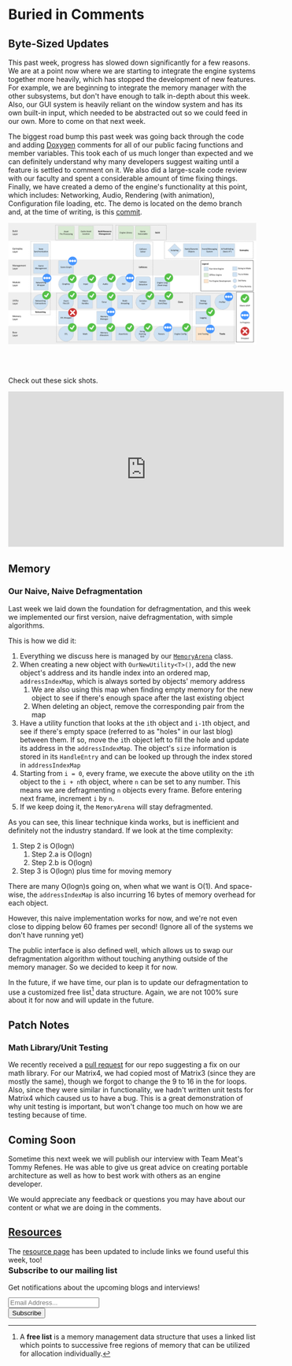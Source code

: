 # Buried in Comments

## Byte-Sized Updates

This past week, progress has slowed down significantly for a few reasons. We are at a point now where we are starting to integrate the engine systems together more heavily, which has stopped the development of new features. For example, we are beginning to integrate the memory manager with the other subsystems, but don't have enough to talk in-depth about this week. Also, our GUI system is heavily reliant on the window system and has its own built-in input, which needed to be abstracted out so we could feed in our own. More to come on that next week. 

The biggest road bump  this past week was going back through the code and adding [Doxygen](http://www.doxygen.nl/) comments for all of our public facing functions and member variables. This took each of us much longer than expected and we can definitely understand why many developers suggest waiting until a feature is settled to comment on it. We also did a large-scale code review with our faculty and spent a considerable amount of time fixing things. Finally, we have created a demo of the engine's functionality at this point, which includes: Networking, Audio, Rendering (with animation), Configuration file loading, etc. The demo is located on the demo branch and, at the time of writing, is this [commit](https://github.com/Isetta-Team/Isetta-Engine/tree/8e6507405bea29ab79af42e79e793ca94f60b844).

![Engine Architecture](../images/engine_architecture/week4.png "Week 4 Progress Architecture")

<br><br>

Check out these sick shots.


<p display="block" align="center">
<iframe display="block" text-align="center" width="560" height="315" src="https://www.youtube.com/embed/LT3XdIKP_08?rel=0" frameborder="0" allow="autoplay; encrypted-media" allowfullscreen></iframe>
</p>

## Memory


### Our Naive, Naive Defragmentation

Last week we laid down the foundation for defragmentation, and this week we implemented our first version, naive defragmentation, with simple algorithms.

This is how we did it:



1.  Everything we discuss here is managed by our [`MemoryArena`](https://github.com/Isetta-Team/Isetta-Engine/blob/week-4/Isetta/Isetta/Core/Memory/MemoryArena.h) class.
2.  When creating a new object with `OurNewUtility<T>()`, add the new object's address and its handle index into an ordered map, `addressIndexMap`, which is always sorted by objects' memory address
    1.  We are also using this map when finding empty memory for the new object to  see if there's enough space after the last existing object
    2.  When deleting an object, remove the corresponding pair from the map
3.  Have a utility function that looks at the `i`th object and `i-1`th object, and see if there's empty space (referred to as "holes" in our last blog) between them. If so, move the `i`th object left to fill the hole and update its address in the `addressIndexMap`. The object's `size` information is stored in its `HandleEntry` and can be looked up through the index stored in `addressIndexMap`
4.  Starting from `i = 0`, every frame, we execute the above utility on the `i`th object to the `i + n`th object, where `n` can be set to any number. This means we are defragmenting `n` objects every frame. Before entering next frame, increment `i` by `n`.
5.  If we keep doing it, the `MemoryArena` will stay defragmented.

As you can see, this linear technique kinda works, but is inefficient and definitely not the industry standard. If we look at the time complexity:



1.  Step 2 is O(logn)
    1.  Step 2.a is O(logn)
    1.  Step 2.b is O(logn)
1.  Step 3 is O(logn) plus time for moving memory

There are many O(logn)s going on, when what we want is O(1). And space-wise, the `addressIndexMap` is also incurring 16 bytes of memory overhead for each object.

However, this naive implementation works for now, and we're not even close to dipping below 60 frames per second! (Ignore all of the systems we don't have running yet)

The public interface is also defined well, which allows us to swap our defragmentation algorithm without touching anything outside of the memory manager. So we decided to keep it for now.

In the future, if we have time, our plan is to update our defragmentation to use a customized free list[^24920] data structure. Again, we are not 100% sure about it for now and will update in the future.

[^24920]: A **free list** is a memory management data structure that uses a linked list which points to successive free regions of memory that can be utilized for allocation individually.


## Patch Notes


### Math Library/Unit Testing

We recently received a [pull request](https://github.com/Isetta-Team/Isetta-Engine/pull/1) for our repo suggesting a fix on our math library. For our Matrix4, we had copied most of Matrix3 (since they are mostly the same), though we forgot to change the 9 to 16 in the for loops. Also, since they were similar in functionality, we hadn't written unit tests for Matrix4 which caused us to have a bug. This is a great demonstration of why unit testing is important, but won't change too much on how we are testing because of time.


## Coming Soon

Sometime this next week we will publish our interview with Team Meat's Tommy Refenes. He was able to give us great advice on creating portable architecture as well as how to best work with others as an engine developer.

We would appreciate any feedback or questions you may have about our content or what we are doing in the comments.

## [Resources](../resources.md)

The [resource page](../resources.md) has been updated to include links we found useful this week, too!


<!-- Begin MailChimp Signup Form -->
<link href="//cdn-images.mailchimp.com/embedcode/classic-10_7.css" rel="stylesheet" type="text/css">
<div id="mc_embed_signup" style="margin-top: -20px">
    <form action="https://isetta.us19.list-manage.com/subscribe/post?u=1d83cb806c55e205be26db856&amp;id=860c7d79cf" method="post" id="mc-embedded-subscribe-form" name="mc-embedded-subscribe-form" class="validate" target="_blank" novalidate>
        <div id="mc_embed_signup_scroll">
            <h3>Subscribe to our mailing list</h3>
            <p style="margin-bottom: -22px;">Get notifications about the upcoming blogs and interviews!</p>
            <br><br>
            <div class="mc-field-group">
                <label for="mce-EMAIL"> </label>
                <input type="email" placeholder="Email Address..." name="EMAIL" class="required email" id="mce-EMAIL">
            </div>
            <div id="mce-responses" class="clear">
                <div class="response" id="mce-error-response" style="display:none"></div>
                <div class="response" id="mce-success-response" style="display:none"></div>
            </div>
            <div style="position: absolute; left: -5000px;" aria-hidden="true">
                <input type="text" name="b_1d83cb806c55e205be26db856_860c7d79cf" tabindex="-1" value="">
            </div>
            <div class="clear" id="submit-button">
                <input type="submit" value="Subscribe" name="subscribe" id="mc-embedded-subscribe" class="button">
            </div>
        </div>
    </form>
</div>
<!--End mc_embed_signup-->